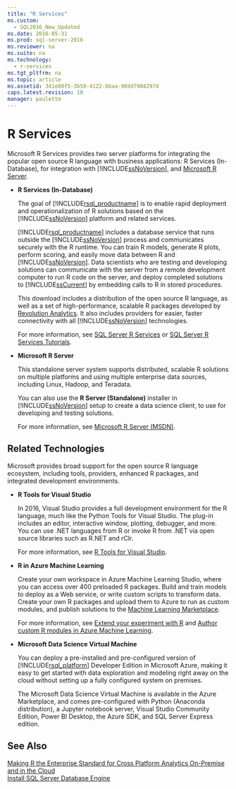 ```yaml
---
title: "R Services"
ms.custom: 
  - SQL2016_New_Updated
ms.date: 2016-05-31
ms.prod: sql-server-2016
ms.reviewer: na
ms.suite: na
ms.technology: 
  - r-services
ms.tgt_pltfrm: na
ms.topic: article
ms.assetid: 341e80f5-3b59-4122-bbaa-969d7904297d
caps.latest.revision: 18
manager: paulettm
---
```

# R Services
Microsoft R Services provides two server platforms for integrating the popular open source R language with business applications: R Services (In-Database), for integration with [!INCLUDE[ssNoVersion](../../Topics/TopicNameContainA/includes/ssNoVersion_md.md)], and [Microsoft R Server](https://msdn.microsoft.com/microsoft-r/index).  
  
-   **R Services (In-Database)**  
  
     The goal of [!INCLUDE[rsql_productname](../../Topics/TopicNameContainA/includes/rsql_productname_md.md)] is to enable rapid deployment and operationalization of R solutions based on the [!INCLUDE[ssNoVersion](../../Topics/TopicNameContainA/includes/ssNoVersion_md.md)] platform and related services.  
  
     [!INCLUDE[rsql_productname](../../Topics/TopicNameContainA/includes/rsql_productname_md.md)] includes a database service that runs outside the [!INCLUDE[ssNoVersion](../../Topics/TopicNameContainA/includes/ssNoVersion_md.md)] process and communicates securely with the R runtime. You can train R models, generate R plots, perform scoring, and easily move data between R and [!INCLUDE[ssNoVersion](../../Topics/TopicNameContainA/includes/ssNoVersion_md.md)]. Data scientists who are testing and developing solutions can communicate with the server from a remote development computer to run R code on the server, and deploy completed solutions to [!INCLUDE[ssCurrent](../../Topics/TopicNameContainA/includes/ssCurrent_md.md)] by embedding calls to R in stored procedures.  
  
     This download includes a distribution of the open source R language, as well as a set of high-performance, scalable R packages developed by [Revolution Analytics](http://www.revolutionanalytics.com/revolution-r-enterprise-scaler). It also includes providers for easier, faster connectivity with all [!INCLUDE[ssNoVersion](../../Topics/TopicNameContainA/includes/ssNoVersion_md.md)] technologies.  
  
     For more information, see [SQL Server R Services](../../Topics/TopicNameNotContainA/SQL-Server-R-Services.md) or [SQL Server R Services Tutorials](assetId:///5ccc75f6-6703-47d9-b879-9a740569b45e).  
  
-   **Microsoft R Server**  
  
     This standalone server system supports distributed, scalable R solutions on multiple platforms and using multiple enterprise data sources, including Linux, Hadoop, and Teradata.  
  
     You can also use the **R Server (Standalone)** installer in [!INCLUDE[ssNoVersion](../../Topics/TopicNameContainA/includes/ssNoVersion_md.md)] setup to create a data science client, to use for developing and testing solutions.  
  
     For more information, see [Microsoft R Server (MSDN)](https://msdn.microsoft.com/microsoft-r/index).  
  
## Related Technologies  
 Microsoft provides broad support for the open source R language ecosystem, including tools, providers, enhanced R packages, and integrated development environments.  
  
-   **R Tools for Visual Studio**  
  
     In 2016, Visual Studio provides a full development environment for the R language, much like the Python Tools for Visual Studio. The plug-in includes an editor, interactive window, plotting, debugger, and more. You can use .NET languages from R or invoke R from .NET via open source libraries such as R.NET and rClr.  
  
     For more information, see [R Tools for Visual Studio](https://www.visualstudio.com/en-us/features/rtvs-vs.aspx).  
  
-   **R in Azure Machine Learning**  
  
     Create your own workspace in Azure Machine Learning Studio, where you can access over 400 preloaded R packages. Build and train models to deploy as a Web service, or write custom scripts to transform data. Create your own R packages and upload them to Azure to run as custom modules, and publish solutions to the [Machine Learning Marketplace](http://datamarket.azure.com/browse/data?category=machine-learning).  
  
     For more information, see [Extend your experiment with R](https://azure.microsoft.com/documentation/articles/machine-learning-extend-your-experiment-with-r/) and [Author custom R modules in Azure Machine Learning](https://azure.microsoft.com/documentation/articles/machine-learning-custom-r-modules/).  
  
-   **Microsoft Data Science Virtual Machine**  
  
     You can deploy a pre-installed and pre-configured version of [!INCLUDE[rsql_platform](../../Topics/TopicNameNotContainA/includes/rsql_platform_md.md)] Developer Edition in Microsoft Azure, making it easy to get started with data exploration and modeling right away on the cloud without setting up a fully configured system on premises.  
  
     The Microsoft Data Science  Virtual Machine is available in the Azure Marketplace, and comes pre-configured with Python (Anaconda distribution), a Jupyter notebook server, Visual Studio Community Edition, Power BI Desktop, the Azure SDK, and SQL Server Express edition.  
  
## See Also  
 [Making R the Enterprise Standard for Cross Platform Analytics On-Premise and in the Cloud](http://blogs.technet.com/b/machinelearning/archive/2016/01/12/making-r-the-enterprise-standard-for-cross-platform-analytics-both-on-premises-and-in-the-cloud.aspx)   
 [Install SQL Server Database Engine](../../Topics/TopicNameNotContainA/Install-SQL-Server-Database-Engine.md)